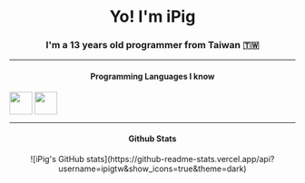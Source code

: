 <h1 align="center"> Yo! I'm iPig </h1>
<h3 align="center">I'm a 13 years old programmer from Taiwan 🇹🇼</h3>   

---

<h4 align="center"> Programming Languages I know </h4>
<img align="center" src="https://cdn-icons-png.flaticon.com/512/5968/5968292.png" width="40" height="40"/>
<img align="center" src="https://upload.wikimedia.org/wikipedia/commons/thumb/c/c3/Python-logo-notext.svg/1869px-Python-logo-notext.svg.png" width="40" height="40"/>

---

<h4 align="center"> Github Stats </h4>

<p align="center">![iPig's GitHub stats](https://github-readme-stats.vercel.app/api?username=ipigtw&show_icons=true&theme=dark)</p>
